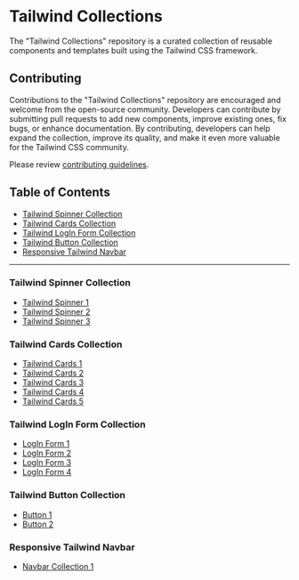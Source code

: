 # Tailwind Collections

The "Tailwind Collections" repository is a curated collection of reusable components and templates built using the Tailwind CSS framework.

## Contributing

Contributions to the "Tailwind Collections" repository are encouraged and welcome from the open-source community. Developers can contribute by submitting pull requests to add new components, improve existing ones, fix bugs, or enhance documentation. By contributing, developers can help expand the collection, improve its quality, and make it even more valuable for the Tailwind CSS community.

Please review [contributing guidelines](https://github.com/shamimsikder/tailwind-collections/blob/main/CONTRIBUTING.md).

## Table of Contents

- [Tailwind Spinner Collection ](#tailwind-spinner-collection)
- [Tailwind Cards Collection](#tailwind-cards-collection)
- [Tailwind LogIn Form Collection](#tailwind-login-form-collection)
- [Tailwind Button Collection](#tailwind-button-collection)
- [Responsive Tailwind Navbar](#responsive-tailwind-navbar)

<hr>

### Tailwind Spinner Collection 
- [Tailwind Spinner 1](https://codepen.io/egoistdeveloper/pen/KKyxZZN)
- [Tailwind Spinner 2](https://codepen.io/shamimsikder/pen/rNQMrXM)
- [Tailwind Spinner 3](https://codepen.io/shamimsikder/pen/NWERgBm)

### Tailwind Cards Collection

 - [Tailwind Cards 1](https://codepen.io/shamimsikder/pen/abQmaZL)
 - [Tailwind Cards 2](https://codepen.io/shamimsikder/pen/ExONQgp)
 - [Tailwind Cards 3](https://codepen.io/shamimsikder/pen/ExONQLG)
 - [Tailwind Cards 4](https://codepen.io/shamimsikder/pen/YzRpLJR)
 - [Tailwind Cards 5](https://codepen.io/shamimsikder/pen/PoxbLpJ)

### Tailwind LogIn Form Collection

- [LogIn Form 1](https://codepen.io/shamimsikder/pen/YzRNKjz)
- [LogIn Form 2](https://codepen.io/shamimsikder/pen/rNQjeVG)
- [LogIn Form 3](https://codepen.io/shamimsikder/pen/YzRNqNM)
- [LogIn Form 4](https://codepen.io/shamimsikder/pen/xxQgMbp)

### Tailwind Button Collection 

- [Button 1](https://codepen.io/shamimsikder/pen/XWyRMYb)
- [Button 2](https://codepen.io/shamimsikder/pen/NWEjMmo)

### Responsive Tailwind Navbar

- [Navbar Collection 1](https://codepen.io/shamimsikder/pen/JjeJjbm)
